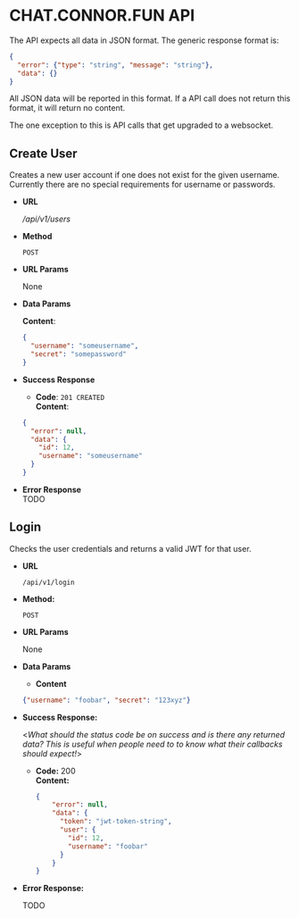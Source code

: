 # CHAT.CONNOR.FUN API

The API expects all data in JSON format. The generic response format is:
```json
{
  "error": {"type": "string", "message": "string"},
  "data": {}
}
```
All JSON data will be reported in this format. If a API call does not
return this format, it will return no content.

The one exception to this is API calls that get upgraded to a websocket.

## Create User
Creates a new user account if one does not exist for the given username. Currently
there are no special requirements for username or passwords. 

* **URL**

  */api/v1/users*
  
* **Method**

  `POST`

* **URL Params**

  None

* **Data Params**
  
  **Content**:
  ```json
  {
    "username": "someusername",
    "secret": "somepassword"
  }
  ```
* **Success Response**
  
  * **Code**: `201 CREATED`  <br />
  **Content**:
  ```json
  {
    "error": null,
    "data": {
      "id": 12,
      "username": "someusername"
    }
  }
  ```

* **Error Response**  
  TODO
  
  
## Login
  Checks the user credentials and returns a valid JWT for that user.

* **URL**

  `/api/v1/login`

* **Method:**
  
  `POST`
  
*  **URL Params**

   None

* **Data Params**

  * **Content**
  ```json
  {"username": "foobar", "secret": "123xyz"}
  ```
* **Success Response:**
  
  <_What should the status code be on success and is there any returned data? This is useful when people need to to know what their callbacks should expect!_>

  * **Code:** 200 <br />
    **Content:** 
    ```json
    {
        "error": null,
        "data": {
          "token": "jwt-token-string",
          "user": {
            "id": 12,
            "username": "foobar"
          }
        }
    }
    ```
 
* **Error Response:**

  TODO